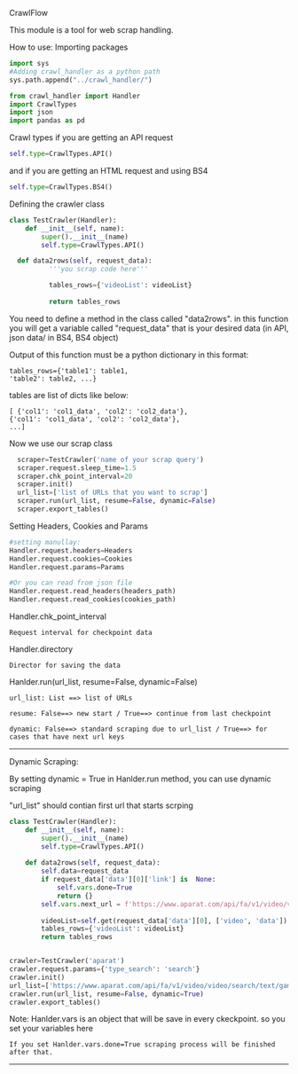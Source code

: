 
CrawlFlow

This module is a tool for web scrap handling. 

How to use:
Importing packages
```python
import sys
#Adding crawl_handler as a python path
sys.path.append("../crawl_handler/")

from crawl_handler import Handler
import CrawlTypes
import json
import pandas as pd
```

Crawl types
if you are getting an API request
```python
self.type=CrawlTypes.API()
```
and if you are getting an HTML request and using BS4
```python
self.type=CrawlTypes.BS4()
```

Defining the crawler class
```python
class TestCrawler(Handler):
    def __init__(self, name):
        super().__init__(name)
        self.type=CrawlTypes.API()

  def data2rows(self, request_data):
          '''you scrap code here'''

          tables_rows={'videoList': videoList}
          
          return tables_rows
```
You need to define a method in the class called "data2rows". 
in this function you will get a variable called "request_data" that is your desired data (in API, json data/ in BS4, BS4 object)

Output of this function must be a python dictionary in this format:
```
tables_rows={'table1': table1,
'table2': table2, ...}
```
tables are list of dicts like below:
```
[ {'col1': 'col1_data', 'col2': 'col2_data'},
{'col1': 'col1_data', 'col2': 'col2_data'},
...]
```

Now we use our scrap class
```python
  scraper=TestCrawler('name of your scrap query')
  scraper.request.sleep_time=1.5
  scraper.chk_point_interval=20
  scraper.init()
  url_list=['list of URLs that you want to scrap']
  scraper.run(url_list, resume=False, dynamic=False)
  scraper.export_tables()
```


Setting Headers, Cookies and Params
```python
#setting manullay:
Handler.request.headers=Headers
Handler.request.cookies=Cookies
Handler.request.params=Params

#Or you can read from json file
Handler.request.read_headers(headers_path)
Handler.request.read_cookies(cookies_path)

```

Handler.chk_point_interval
```
Request interval for checkpoint data
```

Handler.directory
```
Director for saving the data
```

Hanlder.run(url_list, resume=False, dynamic=False)
```
url_list: List ==> list of URLs

resume: False==> new start / True==> continue from last checkpoint

dynamic: False==> standard scraping due to url_list / True==> for cases that have next url keys
```
----------------------------
Dynamic Scraping:

By setting dynamic = True in Hanlder.run method, you can use dynamic scraping

"url_list" should contian first url that starts scrping

```python
class TestCrawler(Handler):
    def __init__(self, name):
        super().__init__(name)
        self.type=CrawlTypes.API()
 
    def data2rows(self, request_data):
        self.data=request_data
        if request_data['data'][0]['link'] is  None:
            self.vars.done=True
            return {}
        self.vars.next_url = f'https://www.aparat.com/api/fa/v1/video/video/search/text/'+self.get(request_data['data'][0], ['link', 'next']).split('text/')[1]
        
        videoList=self.get(request_data['data'][0], ['video', 'data']) 
        tables_rows={'videoList': videoList}
        return tables_rows


crawler=TestCrawler('aparat')
crawler.request.params={'type_search': 'search'}
crawler.init()
url_list=['https://www.aparat.com/api/fa/v1/video/video/search/text/game']
crawler.run(url_list, resume=False, dynamic=True)
crawler.export_tables()

```
Note:
Hanlder.vars is an object that will be save in every ckeckpoint. so you set your variables here

```
If you set Hanlder.vars.done=True scraping process will be finished after that.
```
-----------------------------
